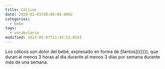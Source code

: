```yaml
---
title: Cólicos
date: 2020-01-01T00:00:00.000Z
categories:
  - bebe
tags:
  - vocabulario
modified: 2022-05-07T11:42:52.852Z
---
```


Los cólicos son dolor del bebé, expresado en forma de [llantos]({{<relref path="../../llanto.es.md" lang="es">}}), que duran al menos 3 horas al día durante al menos 3 días por semana durante más de una semana.
